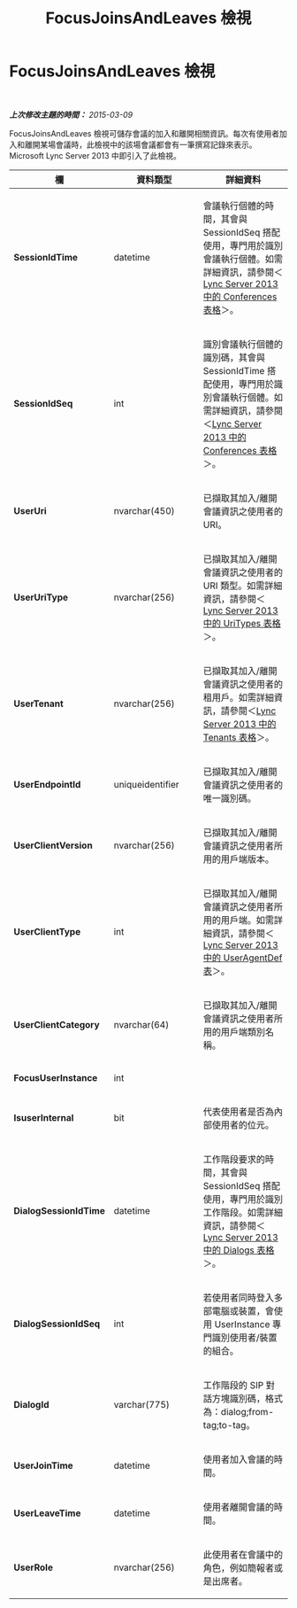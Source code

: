 ﻿---
title: FocusJoinsAndLeaves 檢視
TOCTitle: FocusJoinsAndLeaves 檢視
ms:assetid: 226460ef-766f-4d61-80cb-f332b65a210d
ms:mtpsurl: https://technet.microsoft.com/zh-tw/library/JJ687992(v=OCS.15)
ms:contentKeyID: 49889976
ms.date: 08/10/2015
mtps_version: v=OCS.15
ms.translationtype: HT
---

# FocusJoinsAndLeaves 檢視

 

_**上次修改主題的時間：** 2015-03-09_

FocusJoinsAndLeaves 檢視可儲存會議的加入和離開相關資訊。每次有使用者加入和離開某場會議時，此檢視中的該場會議都會有一筆撰寫記錄來表示。Microsoft Lync Server 2013 中即引入了此檢視。


<table>
<colgroup>
<col style="width: 33%" />
<col style="width: 33%" />
<col style="width: 33%" />
</colgroup>
<thead>
<tr class="header">
<th>欄</th>
<th>資料類型</th>
<th>詳細資料</th>
</tr>
</thead>
<tbody>
<tr class="odd">
<td><p><strong>SessionIdTime</strong></p></td>
<td><p>datetime</p></td>
<td><p>會議執行個體的時間，其會與 SessionIdSeq 搭配使用，專門用於識別會議執行個體。如需詳細資訊，請參閱＜<a href="lync-server-2013-conferences-table.md">Lync Server 2013 中的 Conferences 表格</a>＞。</p></td>
</tr>
<tr class="even">
<td><p><strong>SessionIdSeq</strong></p></td>
<td><p>int</p></td>
<td><p>識別會議執行個體的識別碼，其會與 SessionIdTime 搭配使用，專門用於識別會議執行個體。如需詳細資訊，請參閱＜<a href="lync-server-2013-conferences-table.md">Lync Server 2013 中的 Conferences 表格</a>＞。</p></td>
</tr>
<tr class="odd">
<td><p><strong>UserUri</strong></p></td>
<td><p>nvarchar(450)</p></td>
<td><p>已擷取其加入/離開會議資訊之使用者的 URI。</p></td>
</tr>
<tr class="even">
<td><p><strong>UserUriType</strong></p></td>
<td><p>nvarchar(256)</p></td>
<td><p>已擷取其加入/離開會議資訊之使用者的 URI 類型。如需詳細資訊，請參閱＜<a href="lync-server-2013-uritypes-table.md">Lync Server 2013 中的 UriTypes 表格</a>＞。</p></td>
</tr>
<tr class="odd">
<td><p><strong>UserTenant</strong></p></td>
<td><p>nvarchar(256)</p></td>
<td><p>已擷取其加入/離開會議資訊之使用者的租用戶。如需詳細資訊，請參閱＜<a href="lync-server-2013-tenants-table.md">Lync Server 2013 中的 Tenants 表格</a>＞。</p></td>
</tr>
<tr class="even">
<td><p><strong>UserEndpointId</strong></p></td>
<td><p>uniqueidentifier</p></td>
<td><p>已擷取其加入/離開會議資訊之使用者的唯一識別碼。</p></td>
</tr>
<tr class="odd">
<td><p><strong>UserClientVersion</strong></p></td>
<td><p>nvarchar(256)</p></td>
<td><p>已擷取其加入/離開會議資訊之使用者所用的用戶端版本。</p></td>
</tr>
<tr class="even">
<td><p><strong>UserClientType</strong></p></td>
<td><p>int</p></td>
<td><p>已擷取其加入/離開會議資訊之使用者所用的用戶端。如需詳細資訊，請參閱＜<a href="lync-server-2013-useragentdef-table.md">Lync Server 2013 中的 UserAgentDef 表</a>＞。</p></td>
</tr>
<tr class="odd">
<td><p><strong>UserClientCategory</strong></p></td>
<td><p>nvarchar(64)</p></td>
<td><p>已擷取其加入/離開會議資訊之使用者所用的用戶端類別名稱。</p></td>
</tr>
<tr class="even">
<td><p><strong>FocusUserInstance</strong></p></td>
<td><p>int</p></td>
<td><p></p></td>
</tr>
<tr class="odd">
<td><p><strong>IsuserInternal</strong></p></td>
<td><p>bit</p></td>
<td><p>代表使用者是否為內部使用者的位元。</p></td>
</tr>
<tr class="even">
<td><p><strong>DialogSessionIdTime</strong></p></td>
<td><p>datetime</p></td>
<td><p>工作階段要求的時間，其會與 SessionIdSeq 搭配使用，專門用於識別工作階段。如需詳細資訊，請參閱＜<a href="lync-server-2013-dialogs-table.md">Lync Server 2013 中的 Dialogs 表格</a>＞。</p></td>
</tr>
<tr class="odd">
<td><p><strong>DialogSessionIdSeq</strong></p></td>
<td><p>int</p></td>
<td><p>若使用者同時登入多部電腦或裝置，會使用 UserInstance 專門識別使用者/裝置的組合。</p></td>
</tr>
<tr class="even">
<td><p><strong>DialogId</strong></p></td>
<td><p>varchar(775)</p></td>
<td><p>工作階段的 SIP 對話方塊識別碼，格式為：dialog;from-tag;to-tag。</p></td>
</tr>
<tr class="odd">
<td><p><strong>UserJoinTime</strong></p></td>
<td><p>datetime</p></td>
<td><p>使用者加入會議的時間。</p></td>
</tr>
<tr class="even">
<td><p><strong>UserLeaveTime</strong></p></td>
<td><p>datetime</p></td>
<td><p>使用者離開會議的時間。</p></td>
</tr>
<tr class="odd">
<td><p><strong>UserRole</strong></p></td>
<td><p>nvarchar(256)</p></td>
<td><p>此使用者在會議中的角色，例如簡報者或是出席者。</p></td>
</tr>
</tbody>
</table>

